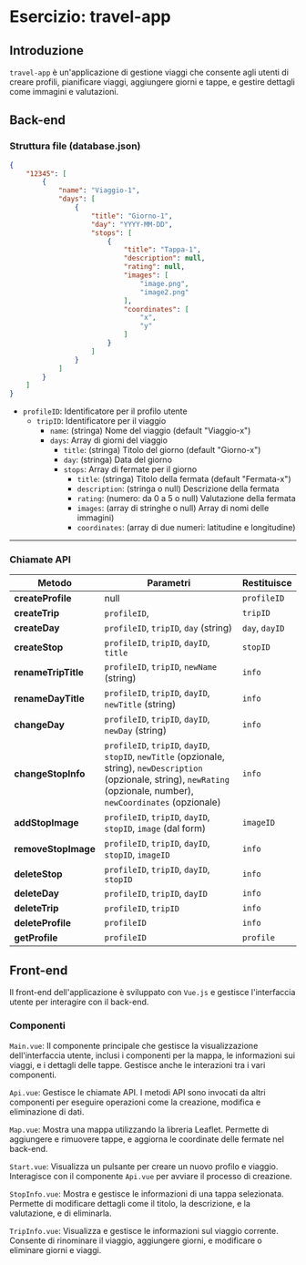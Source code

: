# Esercizio: travel-app

## Introduzione

`travel-app` è un'applicazione di gestione viaggi che consente agli utenti di creare profili, pianificare viaggi, aggiungere giorni e tappe, e gestire dettagli come immagini e valutazioni.


## Back-end

### Struttura file (database.json)

```json
{
    "12345": [
        {
            "name": "Viaggio-1",
            "days": [
                {
                    "title": "Giorno-1",
                    "day": "YYYY-MM-DD",
                    "stops": [
                        {
                            "title": "Tappa-1",
                            "description": null,
                            "rating": null,
                            "images": [
                                "image.png",
                                "image2.png"
                            ],
                            "coordinates": [
                                "x",
                                "y"
                            ]
                        }
                    ]
                }
            ]
        }
    ]
}
```
- `profileID`: Identificatore per il profilo utente
    - `tripID`: Identificatore per il viaggio
        - `name`: (stringa) Nome del viaggio (default "Viaggio-x")
        - `days`:  Array di giorni del viaggio
            - `title`: (stringa) Titolo del giorno (default "Giorno-x")
            - `day`: (stringa) Data del giorno
            - `stops`: Array di fermate per il giorno
                - `title`: (stringa) Titolo della fermata (default "Fermata-x")
                - `description`: (stringa o null) Descrizione della fermata
                - `rating`: (numero: da 0 a 5 o null) Valutazione della fermata
                - `images`:  (array di stringhe o null) Array di nomi delle immagini)
                - `coordinates`: (array di due numeri: latitudine e longitudine)

---

### Chiamate API


| Metodo             | Parametri                                                                                                                                                                          | Restituisce     |
|--------------------|------------------------------------------------------------------------------------------------------------------------------------------------------------------------------------|-----------------|
| **createProfile**  | null                                                                                                                                                                               | `profileID`     |
| **createTrip**     | `profileID`,															                                                                                                              | `tripID`        |
| **createDay**      | `profileID`, `tripID`, `day` (string)							                                                                                                                  | `day`, `dayID`  |
| **createStop**     | `profileID`, `tripID`, `dayID`, `title`																												                 		      | `stopID`        |
| **renameTripTitle**| `profileID`, `tripID`, `newName` (string)                                                                                                                                          | `info`          |
| **renameDayTitle** | `profileID`, `tripID`, `dayID`, `newTitle` (string)                                                                                                                                | `info`          |
| **changeDay**      | `profileID`, `tripID`, `dayID`, `newDay` (string)                                                                                                                                  | `info`          |
| **changeStopInfo** | `profileID`, `tripID`, `dayID`, `stopID`, `newTitle` (opzionale, string), `newDescription` (opzionale, string), `newRating` (opzionale, number), `newCoordinates` (opzionale)      | `info`          |
| **addStopImage**   | `profileID`, `tripID`, `dayID`, `stopID`, `image` (dal form)                                                                                                                       | `imageID`       |
| **removeStopImage**| `profileID`, `tripID`, `dayID`, `stopID`, `imageID`                                                                                                                                | `info`          |
| **deleteStop**     | `profileID`, `tripID`, `dayID`, `stopID`                                                                                                                                           | `info`          |
| **deleteDay**      | `profileID`, `tripID`, `dayID`                                                                                                                                                     | `info`          |
| **deleteTrip**     | `profileID`, `tripID`                                                                                                                                                              | `info`          |
| **deleteProfile**  | `profileID`                                                                                                                                                                        | `info`          |
| **getProfile**     | `profileID`                                                                                                                                                                        | `profile`       |


## Front-end

Il front-end dell'applicazione è sviluppato con `Vue.js` e gestisce l'interfaccia utente per interagire con il back-end.

### Componenti

`Main.vue`: Il componente principale che gestisce la visualizzazione dell'interfaccia utente, inclusi i componenti per la mappa, le informazioni sui viaggi, e i dettagli delle tappe. Gestisce anche le interazioni tra i vari componenti.

`Api.vue`: Gestisce le chiamate API. I metodi API sono invocati da altri componenti per eseguire operazioni come la creazione, modifica e eliminazione di dati.

`Map.vue`: Mostra una mappa utilizzando la libreria Leaflet. Permette di aggiungere e rimuovere tappe, e aggiorna le coordinate delle fermate nel back-end.

`Start.vue`: Visualizza un pulsante per creare un nuovo profilo e viaggio. Interagisce con il componente `Api.vue` per avviare il processo di creazione.

`StopInfo.vue`: Mostra e gestisce le informazioni di una tappa selezionata. Permette di modificare dettagli come il titolo, la descrizione, e la valutazione, e di eliminarla.

`TripInfo.vue`: Visualizza e gestisce le informazioni sul viaggio corrente. Consente di rinominare il viaggio, aggiungere giorni, e modificare o eliminare giorni e viaggi.